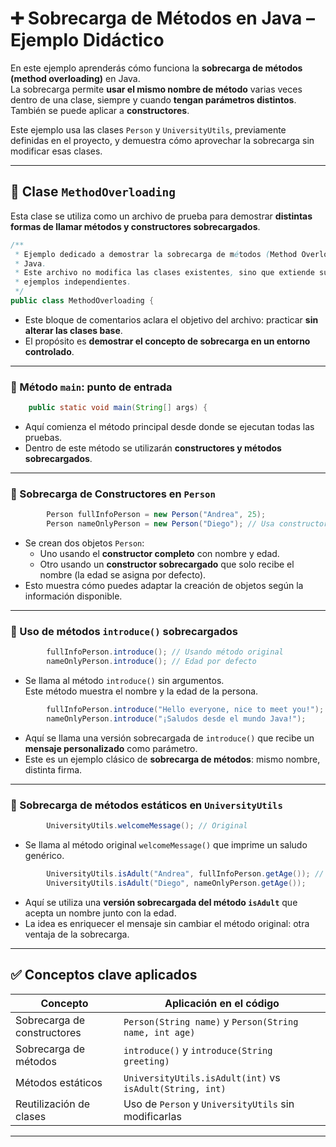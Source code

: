 # ➕ Sobrecarga de Métodos en Java – Ejemplo Didáctico

En este ejemplo aprenderás cómo funciona la **sobrecarga de métodos (method overloading)** en Java.  
La sobrecarga permite **usar el mismo nombre de método** varias veces dentro de una clase, siempre y cuando **tengan parámetros distintos**. También se puede aplicar a **constructores**.

Este ejemplo usa las clases `Person` y `UniversityUtils`, previamente definidas en el proyecto, y demuestra cómo aprovechar la sobrecarga sin modificar esas clases.

---

## 🧪 Clase `MethodOverloading`

Esta clase se utiliza como un archivo de prueba para demostrar **distintas formas de llamar métodos y constructores sobrecargados**.

```java
/**
 * Ejemplo dedicado a demostrar la sobrecarga de métodos (Method Overloading) en
 * Java.
 * Este archivo no modifica las clases existentes, sino que extiende su uso con
 * ejemplos independientes.
 */
public class MethodOverloading {
```

- Este bloque de comentarios aclara el objetivo del archivo: practicar **sin alterar las clases base**.
- El propósito es **demostrar el concepto de sobrecarga en un entorno controlado**.

---

### 🔹 Método `main`: punto de entrada

```java
    public static void main(String[] args) {
```

- Aquí comienza el método principal desde donde se ejecutan todas las pruebas.
- Dentro de este método se utilizarán **constructores y métodos sobrecargados**.

---

### 🔸 Sobrecarga de Constructores en `Person`

```java
        Person fullInfoPerson = new Person("Andrea", 25);
        Person nameOnlyPerson = new Person("Diego"); // Usa constructor sobrecargado
```

- Se crean dos objetos `Person`:
  - Uno usando el **constructor completo** con nombre y edad.
  - Otro usando un **constructor sobrecargado** que solo recibe el nombre (la edad se asigna por defecto).
- Esto muestra cómo puedes adaptar la creación de objetos según la información disponible.

---

### 🔸 Uso de métodos `introduce()` sobrecargados

```java
        fullInfoPerson.introduce(); // Usando método original
        nameOnlyPerson.introduce(); // Edad por defecto
```

- Se llama al método `introduce()` sin argumentos.  
  Este método muestra el nombre y la edad de la persona.

```java
        fullInfoPerson.introduce("Hello everyone, nice to meet you!");
        nameOnlyPerson.introduce("¡Saludos desde el mundo Java!");
```

- Aquí se llama una versión sobrecargada de `introduce()` que recibe un **mensaje personalizado** como parámetro.
- Este es un ejemplo clásico de **sobrecarga de métodos**: mismo nombre, distinta firma.

---

### 🔸 Sobrecarga de métodos estáticos en `UniversityUtils`

```java
        UniversityUtils.welcomeMessage(); // Original
```

- Se llama al método original `welcomeMessage()` que imprime un saludo genérico.

```java
        UniversityUtils.isAdult("Andrea", fullInfoPerson.getAge()); // Versión sobrecargada
        UniversityUtils.isAdult("Diego", nameOnlyPerson.getAge());
```

- Aquí se utiliza una **versión sobrecargada del método `isAdult`** que acepta un nombre junto con la edad.
- La idea es enriquecer el mensaje sin cambiar el método original: otra ventaja de la sobrecarga.

---

## ✅ Conceptos clave aplicados

| Concepto                    | Aplicación en el código                                  |
| --------------------------- | -------------------------------------------------------- |
| Sobrecarga de constructores | `Person(String name)` y `Person(String name, int age)`   |
| Sobrecarga de métodos       | `introduce()` y `introduce(String greeting)`             |
| Métodos estáticos           | `UniversityUtils.isAdult(int)` vs `isAdult(String, int)` |
| Reutilización de clases     | Uso de `Person` y `UniversityUtils` sin modificarlas     |

---
